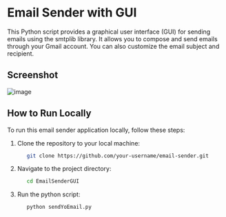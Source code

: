 # Email Sender with GUI

This Python script provides a graphical user interface (GUI) for sending emails using the smtplib library. It allows you to compose and send emails through your Gmail account. You can also customize the email subject and recipient.

## Screenshot

![image](https://github.com/magnumFTW/EmailSenderGUI/assets/113057917/e81b3ba7-2da2-47c7-93e5-8f74c5e7831f)

## How to Run Locally

To run this email sender application locally, follow these steps:

1. Clone the repository to your local machine:

   ```bash
      git clone https://github.com/your-username/email-sender.git
     ```
2. Navigate to the project directory:

    ```bash
       cd EmailSenderGUI
    ```
3. Run the python script:
   ```bash
      python sendYoEmail.py
   ```
   
